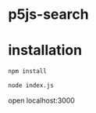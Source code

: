 # p5js-search

installation
===
```bash
npm install
```

```bash 
node index.js
```

open
localhost:3000

